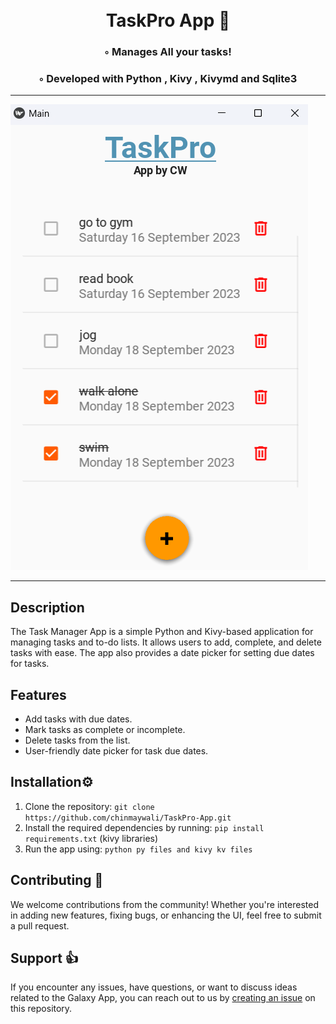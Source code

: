 <div align="center">
<h1 align="center">

<br>
TaskPro App 🎯 
</h1>
<h3>◦ Manages All your tasks!</h3>
<h3>◦ Developed with Python , Kivy , Kivymd and Sqlite3</h3>



</div>

---


![App Screenshot](screenshot1.png)

---

## Description

The Task Manager App is a simple Python and Kivy-based application for managing tasks and to-do lists. It allows users to add, complete, and delete tasks with ease. The app also provides a date picker for setting due dates for tasks.

## Features

- Add tasks with due dates.
- Mark tasks as complete or incomplete.
- Delete tasks from the list.
- User-friendly date picker for task due dates.

  
## Installation⚙️

1. Clone the repository: `git clone https://github.com/chinmaywali/TaskPro-App.git`
2. Install the required dependencies by running: `pip install requirements.txt`  (kivy libraries)
3. Run the app using: `python py files and kivy kv files`

## Contributing 🎉

We welcome contributions from the community! Whether you're interested in adding new features, fixing bugs, or enhancing the UI, feel free to submit a pull request. 

## Support 👍

If you encounter any issues, have questions, or want to discuss ideas related to the Galaxy App, you can reach out to us by [creating an issue](https://github.com/yourusername/galaxy-app/issues) on this repository.


  
